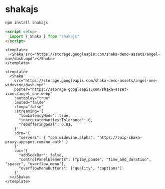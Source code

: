 # shakajs

```bash
npm install shakajs
```

```html
<script setup>
  import { Shaka } from "shakajs"
</script>
```

```vue
<template>
  <Shaka src="https://storage.googleapis.com/shaka-demo-assets/angel-one/dash.mpd"></Shaka>
</template>
```

```vue
<template>
  <Shaka
    src="https://storage.googleapis.com/shaka-demo-assets/angel-one-widevine/dash.mpd"
    poster="https://storage.googleapis.com/shaka-asset-icons/angel_one.webp"
    :autoplay="true"
    :muted="false"
    :loop="false"
    :streaming='{
      "lowLatencyMode": true,
      "inaccurateManifestTolerance": 0,
      "rebufferingGoal": 0.01,
    }'
    :drm='{
      "servers": { "com.widevine.alpha": "https://cwip-shaka-proxy.appspot.com/no_auth" }
    }'
    :ui='{
      "addSeekBar": false,
      "controlPanelElements": ["play_pause", "time_and_duration", "spacer", "overflow_menu"],
      "overflowMenuButtons": ["quality", "captions"]
    }'
  ></Shaka>
</template>
```

<!---```vue
<style>
  :root {
    --shaka-object-fit: contain;
    --shaka-background-color: #000000;
    --shaka-aspect-ratio: 16 / 9;
    --shaka-width: 720px;
    --shaka-height: unset;
  }
</style>
```--->